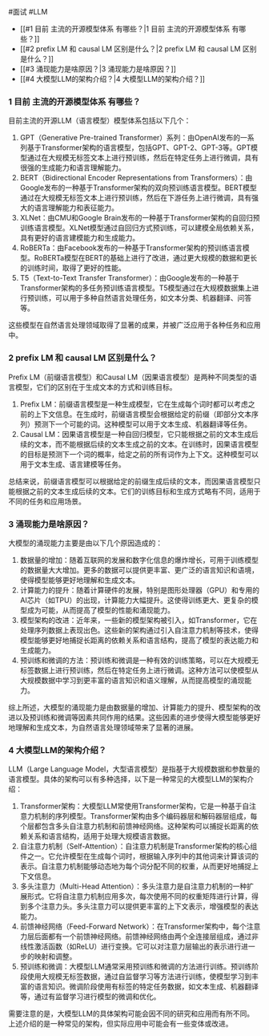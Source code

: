 #面试 #LLM 

- [[#1  目前 主流的开源模型体系 有哪些？|1  目前 主流的开源模型体系 有哪些？]]
- [[#2  prefix LM 和 causal LM 区别是什么？|2  prefix LM 和 causal LM 区别是什么？]]
- [[#3 涌现能力是啥原因？|3 涌现能力是啥原因？]]
- [[#4  大模型LLM的架构介绍？|4  大模型LLM的架构介绍？]]

### 1  目前 主流的开源模型体系 有哪些？
 目前主流的开源LLM（语言模型）模型体系包括以下几个：
   1. GPT（Generative Pre-trained Transformer）系列：由OpenAI发布的一系列基于Transformer架构的语言模型，包括GPT、GPT-2、GPT-3等。GPT模型通过在大规模无标签文本上进行预训练，然后在特定任务上进行微调，具有很强的生成能力和语言理解能力。
   2. BERT（Bidirectional Encoder Representations from Transformers）：由Google发布的一种基于Transformer架构的双向预训练语言模型。BERT模型通过在大规模无标签文本上进行预训练，然后在下游任务上进行微调，具有强大的语言理解能力和表征能力。
   3. XLNet：由CMU和Google Brain发布的一种基于Transformer架构的自回归预训练语言模型。XLNet模型通过自回归方式预训练，可以建模全局依赖关系，具有更好的语言建模能力和生成能力。
   4. RoBERTa：由Facebook发布的一种基于Transformer架构的预训练语言模型。RoBERTa模型在BERT的基础上进行了改进，通过更大规模的数据和更长的训练时间，取得了更好的性能。
   5. T5（Text-to-Text Transfer Transformer）：由Google发布的一种基于Transformer架构的多任务预训练语言模型。T5模型通过在大规模数据集上进行预训练，可以用于多种自然语言处理任务，如文本分类、机器翻译、问答等。

这些模型在自然语言处理领域取得了显著的成果，并被广泛应用于各种任务和应用中。
### 2  prefix LM 和 causal LM 区别是什么？   
Prefix LM（前缀语言模型）和Causal LM（因果语言模型）是两种不同类型的语言模型，它们的区别在于生成文本的方式和训练目标。
  1. Prefix LM：前缀语言模型是一种生成模型，它在生成每个词时都可以考虑之前的上下文信息。在生成时，前缀语言模型会根据给定的前缀（即部分文本序列）预测下一个可能的词。这种模型可以用于文本生成、机器翻译等任务。
  2. Causal LM：因果语言模型是一种自回归模型，它只能根据之前的文本生成后续的文本，而不能根据后续的文本生成之前的文本。在训练时，因果语言模型的目标是预测下一个词的概率，给定之前的所有词作为上下文。这种模型可以用于文本生成、语言建模等任务。
  
总结来说，前缀语言模型可以根据给定的前缀生成后续的文本，而因果语言模型只能根据之前的文本生成后续的文本。它们的训练目标和生成方式略有不同，适用于不同的任务和应用场景。
### 3 涌现能力是啥原因？
大模型的涌现能力主要是由以下几个原因造成的：
1. 数据量的增加：随着互联网的发展和数字化信息的爆炸增长，可用于训练模型的数据量大大增加。更多的数据可以提供更丰富、更广泛的语言知识和语境，使得模型能够更好地理解和生成文本。
2. 计算能力的提升：随着计算硬件的发展，特别是图形处理器（GPU）和专用的AI芯片（如TPU）的出现，计算能力大幅提升。这使得训练更大、更复杂的模型成为可能，从而提高了模型的性能和涌现能力。
3. 模型架构的改进：近年来，一些新的模型架构被引入，如Transformer，它在处理序列数据上表现出色。这些新的架构通过引入自注意力机制等技术，使得模型能够更好地捕捉长距离的依赖关系和语言结构，提高了模型的表达能力和生成能力。
4. 预训练和微调的方法：预训练和微调是一种有效的训练策略，可以在大规模无标签数据上进行预训练，然后在特定任务上进行微调。这种方法可以使模型从大规模数据中学习到更丰富的语言知识和语义理解，从而提高模型的涌现能力。

综上所述，大模型的涌现能力是由数据量的增加、计算能力的提升、模型架构的改进以及预训练和微调等因素共同作用的结果。这些因素的进步使得大模型能够更好地理解和生成文本，为自然语言处理领域带来了显著的进展。

### 4  大模型LLM的架构介绍？
LLM（Large Language Model，大型语言模型）是指基于大规模数据和参数量的语言模型。具体的架构可以有多种选择，以下是一种常见的大模型LLM的架构介绍：
1. Transformer架构：大模型LLM常使用Transformer架构，它是一种基于自注意力机制的序列模型。Transformer架构由多个编码器层和解码器层组成，每个层都包含多头自注意力机制和前馈神经网络。这种架构可以捕捉长距离的依赖关系和语言结构，适用于处理大规模语言数据。
2. 自注意力机制（Self-Attention）：自注意力机制是Transformer架构的核心组件之一。它允许模型在生成每个词时，根据输入序列中的其他词来计算该词的表示。自注意力机制能够动态地为每个词分配不同的权重，从而更好地捕捉上下文信息。
3. 多头注意力（Multi-Head Attention）：多头注意力是自注意力机制的一种扩展形式。它将自注意力机制应用多次，每次使用不同的权重矩阵进行计算，得到多个注意力头。多头注意力可以提供更丰富的上下文表示，增强模型的表达能力。
4. 前馈神经网络（Feed-Forward Network）：在Transformer架构中，每个注意力层后面都有一个前馈神经网络。前馈神经网络由两个全连接层组成，通过非线性激活函数（如ReLU）进行变换。它可以对注意力层输出的表示进行进一步的映射和调整。
5. 预训练和微调：大模型LLM通常采用预训练和微调的方法进行训练。预训练阶段使用大规模无标签数据，通过自监督学习等方法进行训练，使模型学习到丰富的语言知识。微调阶段使用有标签的特定任务数据，如文本生成、机器翻译等，通过有监督学习进行模型的微调和优化。

需要注意的是，大模型LLM的具体架构可能会因不同的研究和应用而有所不同。上述介绍的是一种常见的架构，但实际应用中可能会有一些变体或改进。
